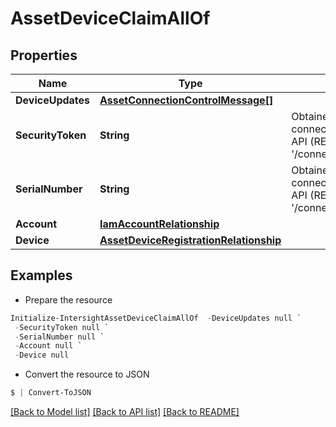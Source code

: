 # AssetDeviceClaimAllOf
## Properties

Name | Type | Description | Notes
------------ | ------------- | ------------- | -------------
**DeviceUpdates** | [**AssetConnectionControlMessage[]**](AssetConnectionControlMessage.md) |  | [optional] 
**SecurityToken** | **String** | Obtained from the device connector management UI or API (REST endpoint &#39;/connector/SecurityTokens&#39;). | [optional] 
**SerialNumber** | **String** | Obtained from the device connector management UI or API (REST endpoint &#39;/connector/DeviceIdentifiers&#39;). | [optional] 
**Account** | [**IamAccountRelationship**](IamAccountRelationship.md) |  | [optional] 
**Device** | [**AssetDeviceRegistrationRelationship**](AssetDeviceRegistrationRelationship.md) |  | [optional] 

## Examples

- Prepare the resource
```powershell
Initialize-IntersightAssetDeviceClaimAllOf  -DeviceUpdates null `
 -SecurityToken null `
 -SerialNumber null `
 -Account null `
 -Device null
```

- Convert the resource to JSON
```powershell
$ | Convert-ToJSON
```

[[Back to Model list]](../README.md#documentation-for-models) [[Back to API list]](../README.md#documentation-for-api-endpoints) [[Back to README]](../README.md)

